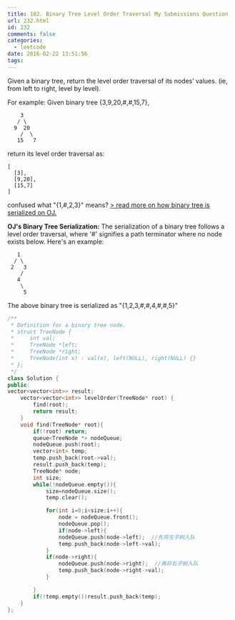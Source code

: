 ```yaml
---
title: 102. Binary Tree Level Order Traversal My Submissions Question
url: 232.html
id: 232
comments: false
categories:
  - leetcode
date: 2016-02-22 13:51:56
tags:
---
```


Given a binary tree, return the level order traversal of its nodes’ values. (ie, from left to right, level by level).

For example:
Given binary tree {3,9,20,#,#,15,7},
```
    3
   / \
  9  20
    /  \
   15   7
```
return its level order traversal as:
```
[
  [3],
  [9,20],
  [15,7]
]
```
confused what "{1,#,2,3}" means? [\> read more on how binary tree is serialized on OJ.](#)

**OJ's Binary Tree Serialization:** 
The serialization of a binary tree follows a level order traversal, where '#' signifies a path terminator where no node exists below. Here's an example:
```
   1
  / \
 2   3
    /
   4
    \
     5
```

The above binary tree is serialized as "{1,2,3,#,#,4,#,#,5}"

```c++
/**
 * Definition for a binary tree node.
 * struct TreeNode {
 *     int val;
 *     TreeNode *left;
 *     TreeNode *right;
 *     TreeNode(int x) : val(x), left(NULL), right(NULL) {}
 * };
 */
class Solution {
public:
vector<vector<int>> result;
    vector<vector<int>> levelOrder(TreeNode* root) {
        find(root);
        return result;
    }
    void find(TreeNode* root){
        if(!root) return;
        queue<TreeNode *> nodeQueue;
        nodeQueue.push(root);
        vector<int> temp;
        temp.push_back(root->val);
        result.push_back(temp);
        TreeNode* node;
        int size;
		while(!nodeQueue.empty()){
            size=nodeQueue.size();
            temp.clear();

            for(int i=0;i<size;i++){
                node = nodeQueue.front();
                nodeQueue.pop();
                if(node->left){
                nodeQueue.push(node->left);  //先将左子树入队
                temp.push_back(node->left->val);
            }
            if(node->right){
                nodeQueue.push(node->right);  //再将右子树入队
                temp.push_back(node->right->val);
            }

        }
        if(!temp.empty())result.push_back(temp);
    }
};
```